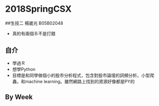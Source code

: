 # 2018SpringCSX

##生技二 楊崴光 B05B02048
- 真的有兩個Ｂ不是打錯

## 自介
- 學過Ｒ
- 想學Python
- 目標是和同學做個小的股市分析程式，包含對股市論壇的詞頻分析，小型爬蟲，和machine learning。雖然網路上找到的資源好像都是PY的

## By Week
